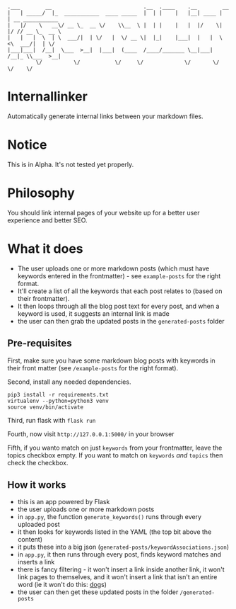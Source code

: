 ```
.___        __                             .__  .____    .__        __                 
|   | _____/  |_  ___________  ____ _____  |  | |    |   |__| ____ |  | __ ___________ 
|   |/    \   __\/ __ \_  __ \/    \\__  \ |  | |    |   |  |/    \|  |/ // __ \_  __ \
|   |   |  \  | \  ___/|  | \/   |  \/ __ \|  |_|    |___|  |   |  \    <\  ___/|  | \/
|___|___|  /__|  \___  >__|  |___|  (____  /____/_______ \__|___|  /__|_ \\___  >__|   
         \/          \/           \/     \/             \/       \/     \/    \/              
```
# Internallinker

Automatically generate internal links between your markdown files.

# Notice

This is in Alpha. It's not tested yet properly.

# Philosophy

You should link internal pages of your website up for a better user experience and better SEO.

# What it does

* The user uploads one or more markdown posts (which must have keywords entered in the frontmatter) - see `example-posts` for the right format.
* It'll create a list of all the keywords that each post relates to (based on their frontmatter).
* It then loops through all the blog post text for every post, and when a keyword is used, it suggests an internal link is made
* the user can then grab the updated posts in the `generated-posts` folder

## Pre-requisites

First, make sure you have some markdown blog posts with keywords in their front matter (see `/example-posts` for the right format).

Second, install any needed dependencies.

```
pip3 install -r requirements.txt
virtualenv --python=python3 venv
source venv/bin/activate
```

Third, run flask with `flask run`

Fourth, now visit `http://127.0.0.1:5000/` in your browser

Fifth, if you wanto match on just `keywords` from your frontmatter, leave the topics checkbox empty. If you want to match on `keywords` _and_ `topics` then check the checkbox.

## How it works

- this is an app powered by Flask
- the user uploads one or more markdown posts
- in `app.py`, the function `generate_keywords()` runs through every uploaded post
- it then looks for keywords listed in the YAML (the top bit above the content)
- it puts these into a big json (`generated-posts/keywordAssociations.json`)
- in `app.py`, it then runs through every post, finds keyword matches and inserts a link
- there is fancy filtering - it won't insert a link inside another link, it won't link pages to themselves, and it won't insert a link that isn't an entire word (ie  it won't do this: [dog](https://en.wikipedia.org/wiki/Dog)s)
- the user can then get these updated posts in the folder `/generated-posts`
